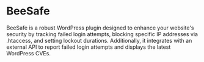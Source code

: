 # BeeSafe
BeeSafe is a robust WordPress plugin designed to enhance your website's security by tracking failed login attempts, blocking specific IP addresses via .htaccess, and setting lockout durations. Additionally, it integrates with an external API to report failed login attempts and displays the latest WordPress CVEs.

